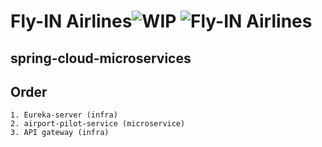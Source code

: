 # Fly-IN Airlines![WIP](https://github.githubassets.com/images/mona-loading-default.gif)      ![Fly-IN Airlines](https://encrypted-tbn0.gstatic.com/images?q=tbn:ANd9GcSer0k1to7nm2iMFsh9enZSg2ADjIkSjIq23g&usqp=CAU "Fly-IN") 

## spring-cloud-microservices


## Order
	1. Eureka-server (infra)
	2. airport-pilot-service (microservice)
	3. API gateway (infra)
